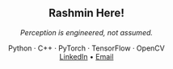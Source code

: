 <div align="center">

  <h2>Rashmin Here!</h2>
  <em>Perception is engineered, not assumed.</em>

  <p>
     Python · C++ · PyTorch · TensorFlow · OpenCV
    <br>
    <a href="https://www.linkedin.com/in/rashmin-munasinghe-313b58299/">LinkedIn</a> •
    <a href="mailto:rashminpunthila10@gmail.com">Email</a>
  </p>

</div>
